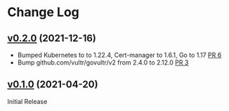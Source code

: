 # Change Log

## [v0.2.0](https://github.com/vultr/cert-manager-webhook-vultr) (2021-12-16)
* Bumped Kubernetes to to 1.22.4, Cert-manager to 1.6.1, Go to 1.17 [PR 6](https://github.com/vultr/cert-manager-webhook-vultr/pull/6) 
* Bump github.com/vultr/govultr/v2 from 2.4.0 to 2.12.0 [PR 3](https://github.com/vultr/cert-manager-webhook-vultr/pull/3) 


## [v0.1.0](https://github.com/vultr/cert-manager-webhook-vultr) (2021-04-20)
Initial Release
  